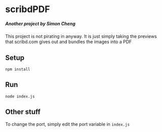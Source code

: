 # scribdPDF
##### Another project by Simon Cheng
This project is not pirating in anyway. It is just simply taking the previews that scribd.com gives out and bundles the images into a PDF
## Setup
```
npm install
```
## Run
```
node index.js
```
## Other stuff
To change the port, simply edit the port variable in `index.js`